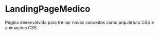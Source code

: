 # LandingPageMedico

Página desenvolvida para treinar novos conceitos como arquitetura CSS e animações CSS.

